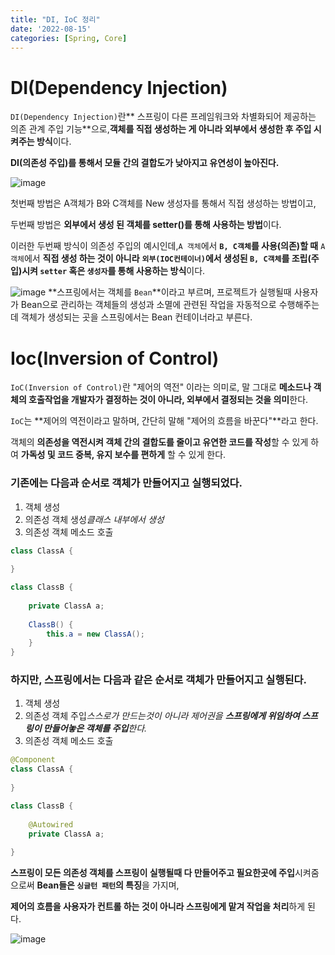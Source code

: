 ```yaml
---
title: "DI, IoC 정리"
date: '2022-08-15'
categories: [Spring, Core]
---
```



# DI(Dependency Injection)

`DI(Dependency Injection)`란** 스프링이 다른 프레임워크와 차별화되어 제공하는 의존 관계 주입 기능**으로,**객체를 직접 생성하는 게 아니라 외부에서 생성한 후 주입 시켜주는 방식**이다.

**DI(의존성 주입)를 통해서 모듈 간의 결합도가 낮아지고 유연성이 높아진다.**

![image](https://user-images.githubusercontent.com/55419159/184598380-3d8cacd1-a3fd-400b-b1e9-be31f2341d07.png)

첫번째 방법은 A객체가 B와 C객체를 New 생성자를 통해서 직접 생성하는 방법이고,

두번째 방법은 **외부에서 생성 된 객체를 setter()를 통해 사용하는 방법**이다.

이러한 두번째 방식이 의존성 주입의 예시인데,`A 객체`에서 **`B, C객체`를 사용(의존)할 때** `A 객체`에서 **직접 생성 하는 것이 아니라** **`외부(IOC컨테이너)`에서 생성된 `B, C객체`를 조립(주입)시켜 `setter` 혹은 `생성자`를 통해 사용하는 방식**이다.

![image](https://user-images.githubusercontent.com/55419159/184598449-41f7fa85-22e2-4e24-9a96-14f0b6b3ac58.png)
**스프링에서는 객체를 `Bean`**이라고 부르며, 프로젝트가 실행될때 사용자가 Bean으로 관리하는 객체들의 생성과 소멸에 관련된 작업을 자동적으로 수행해주는데 객체가 생성되는 곳을 스프링에서는 Bean 컨테이너라고 부른다.

# Ioc(Inversion of Control)

`IoC(Inversion of Control)`란 "제어의 역전" 이라는 의미로, 말 그대로 **메소드나 객체의 호출작업을 개발자가 결정하는 것이 아니라, 외부에서 결정되는 것을 의미**한다.

`IoC`는 **제어의 역전이라고 말하며, 간단히 말해 "제어의 흐름을 바꾼다"**라고 한다.

객체의 **의존성을 역전시켜 객체 간의 결합도를 줄이고 유연한 코드를 작성**할 수 있게 하여 **가독성 및 코드 중복, 유지 보수를 편하게** 할 수 있게 한다.

### 기존에는 다음과 순서로 객체가 만들어지고 실행되었다.

1. 객체 생성
2. 의존성 객체 생성*클래스 내부에서 생성*
3. 의존성 객체 메소드 호출

```java
class ClassA {
		
}

class ClassB {
	
    private ClassA a;
    
    ClassB() {
    	this.a = new ClassA();
    }
}
```

### 하지만, 스프링에서는 다음과 같은 순서로 객체가 만들어지고 실행된다.

1. 객체 생성
2. 의존성 객체 주입*스스로가 만드는것이 아니라 제어권을 **스프링에게 위임하여 스프링이 만들어놓은 객체를 주입**한다.*
3. 의존성 객체 메소드 호출

```java
@Component
class ClassA {
		
}

class ClassB {
	
    @Autowired
    private ClassA a;
 
}
```

**스프링이 모든 의존성 객체를 스프링이 실행될때 다 만들어주고 필요한곳에 주입**시켜줌으로써 **Bean들은 `싱글턴 패턴`의 특징**을 가지며,

**제어의 흐름을 사용자가 컨트롤 하는 것이 아니라 스프링에게 맡겨 작업을 처리**하게 된다.

![image](https://user-images.githubusercontent.com/55419159/184598575-5fdd0748-8307-4bd9-abbc-20475473357b.png)
